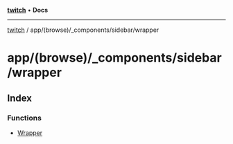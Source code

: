 [**twitch**](../../../../../README.md) • **Docs**

***

[twitch](../../../../../modules.md) / app/(browse)/\_components/sidebar/wrapper

# app/(browse)/\_components/sidebar/wrapper

## Index

### Functions

- [Wrapper](functions/Wrapper.md)
